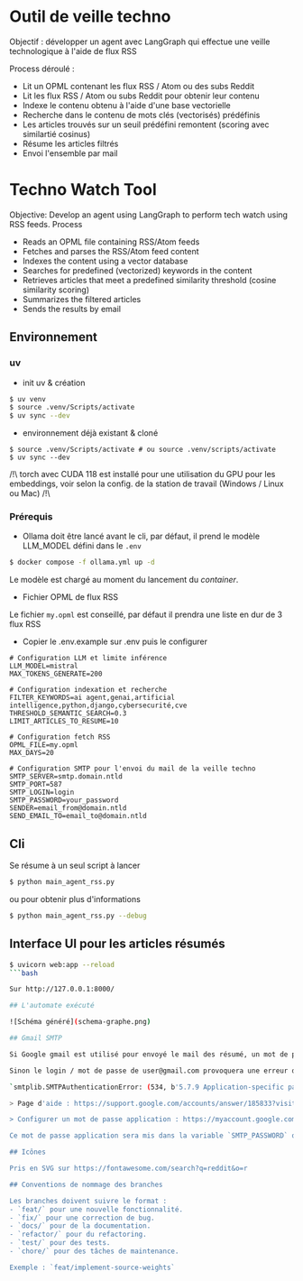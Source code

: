 # Outil de veille techno

Objectif : développer un agent avec LangGraph qui effectue une veille technologique à l'aide de flux RSS

Process déroulé :

- Lit un OPML contenant les flux RSS / Atom ou des subs Reddit
- Lit les flux RSS / Atom ou subs Reddit pour obtenir leur contenu
- Indexe le contenu obtenu à l'aide d'une base vectorielle
- Recherche dans le contenu de mots clés (vectorisés) prédéfinis 
- Les articles trouvés sur un seuil prédéfini remontent (scoring avec similartié cosinus)
- Résume les articles filtrés
- Envoi l'ensemble par mail

# Techno Watch Tool

Objective: Develop an agent using LangGraph to perform tech watch using RSS feeds.
Process

- Reads an OPML file containing RSS/Atom feeds
- Fetches and parses the RSS/Atom feed content
- Indexes the content using a vector database
- Searches for predefined (vectorized) keywords in the content
- Retrieves articles that meet a predefined similarity threshold (cosine similarity scoring)
- Summarizes the filtered articles
- Sends the results by email

## Environnement

### uv

- init uv & création

```bash
$ uv venv
$ source .venv/Scripts/activate
$ uv sync --dev
```

- environnement déjà existant & cloné

```
$ source .venv/Scripts/activate # ou source .venv/scripts/activate
$ uv sync --dev
```

/!\ torch avec CUDA 118 est installé pour une utilisation du GPU pour les embeddings, voir selon la config. de la station de travail (Windows / Linux ou Mac) /!\

### Prérequis

- Ollama doit être lancé avant le cli, par défaut, il prend le modèle LLM_MODEL défini dans le `.env`


```bash
$ docker compose -f ollama.yml up -d
```

Le modèle est chargé au moment du lancement du _container_.

- Fichier OPML de flux RSS

Le fichier `my.opml` est conseillé, par défaut il prendra une liste en dur de 3 flux RSS

- Copier le .env.example sur .env puis le configurer 

```
# Configuration LLM et limite inférence
LLM_MODEL=mistral
MAX_TOKENS_GENERATE=200

# Configuration indexation et recherche
FILTER_KEYWORDS=ai agent,genai,artificial intelligence,python,django,cybersecurité,cve
THRESHOLD_SEMANTIC_SEARCH=0.3
LIMIT_ARTICLES_TO_RESUME=10

# Configuration fetch RSS
OPML_FILE=my.opml
MAX_DAYS=20

# Configuration SMTP pour l'envoi du mail de la veille techno
SMTP_SERVER=smtp.domain.ntld
SMTP_PORT=587
SMTP_LOGIN=login
SMTP_PASSWORD=your_password
SENDER=email_from@domain.ntld
SEND_EMAIL_TO=email_to@domain.ntld
```


## Cli

Se résume à un seul script à lancer

```bash
$ python main_agent_rss.py
```

ou pour obtenir plus d'informations 

```bash
$ python main_agent_rss.py --debug
```

## Interface UI pour les articles résumés

```bash
$ uvicorn web:app --reload
```bash

Sur http://127.0.0.1:8000/

## L'automate exécuté 

![Schéma généré](schema-graphe.png)

## Gmail SMTP

Si Google gmail est utilisé pour envoyé le mail des résumé, un mot de passe application doit être créé 

Sinon le login / mot de passe de user@gmail.com provoquera une erreur du type

`smtplib.SMTPAuthenticationError: (534, b'5.7.9 Application-specific password required. For more information, go to\n5.7.9  https://support.google.com/mail/?p=InvalidSecondFactor ffacd0b85a97d-3e8c7375fb7sm2117460f8f.14 - gsmtp')`

> Page d'aide : https://support.google.com/accounts/answer/185833?visit_id=638933697167636567-786859144&p=InvalidSecondFactor&rd=1 

> Configurer un mot de passe application : https://myaccount.google.com/apppasswords 

Ce mot de passe application sera mis dans la variable `SMTP_PASSWORD` du .env

## Icônes

Pris en SVG sur https://fontawesome.com/search?q=reddit&o=r

## Conventions de nommage des branches

Les branches doivent suivre le format :
- `feat/` pour une nouvelle fonctionnalité.
- `fix/` pour une correction de bug.
- `docs/` pour de la documentation.
- `refactor/` pour du refactoring.
- `test/` pour des tests.
- `chore/` pour des tâches de maintenance.

Exemple : `feat/implement-source-weights`